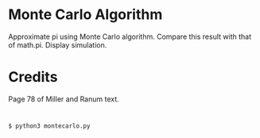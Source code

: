 # Monte Carlo Algorithm
Approximate pi using Monte Carlo algorithm. Compare this result with that of math.pi. Display simulation.

# Credits
Page 78 of Miller and Ranum text.

#
```
$ python3 montecarlo.py
```
